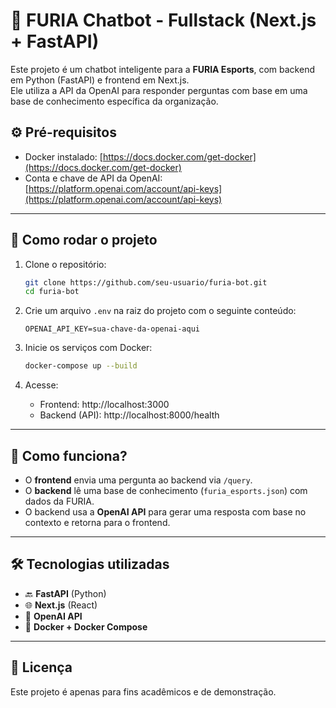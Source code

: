 # 🤖 FURIA Chatbot - Fullstack (Next.js + FastAPI)

Este projeto é um chatbot inteligente para a **FURIA Esports**, com backend em Python (FastAPI) e frontend em Next.js.  
Ele utiliza a API da OpenAI para responder perguntas com base em uma base de conhecimento específica da organização.



## ⚙️ Pré-requisitos

- Docker instalado: [https://docs.docker.com/get-docker](https://docs.docker.com/get-docker)
- Conta e chave de API da OpenAI: [https://platform.openai.com/account/api-keys](https://platform.openai.com/account/api-keys)

---

## 🚀 Como rodar o projeto

1. Clone o repositório:

   ```bash
   git clone https://github.com/seu-usuario/furia-bot.git
   cd furia-bot
   ```

2. Crie um arquivo `.env` na raiz do projeto com o seguinte conteúdo:

   ```
   OPENAI_API_KEY=sua-chave-da-openai-aqui
   ```

3. Inicie os serviços com Docker:

   ```bash
   docker-compose up --build
   ```

4. Acesse:
   - Frontend: http://localhost:3000  
   - Backend (API): http://localhost:8000/health

---

## 🧠 Como funciona?

- O **frontend** envia uma pergunta ao backend via `/query`.
- O **backend** lê uma base de conhecimento (`furia_esports.json`) com dados da FURIA.
- O backend usa a **OpenAI API** para gerar uma resposta com base no contexto e retorna para o frontend.

---

## 🛠 Tecnologias utilizadas

- 🔙 **FastAPI** (Python)
- 🌐 **Next.js** (React)
- 🧠 **OpenAI API**
- 🐳 **Docker + Docker Compose**

---

## 📄 Licença

Este projeto é apenas para fins acadêmicos e de demonstração.
